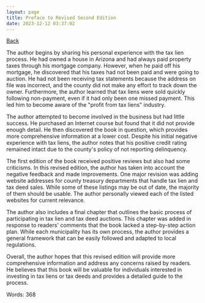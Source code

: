 ```yaml
---
layout: page
title: Preface to Revised Second Edition
date: 2023-12-12 03:37:02
---
```


[Back](./)


The author begins by sharing his personal experience with the tax lien process. He had owned a house in Arizona and had always paid property taxes through his mortgage company. However, when he paid off his mortgage, he discovered that his taxes had not been paid and were going to auction. He had not been receiving tax statements because the address on file was incorrect, and the county did not make any effort to track down the owner. Furthermore, the author learned that tax liens were sold quickly following non-payment, even if it had only been one missed payment. This led him to become aware of the "profit from tax liens" industry.

The author attempted to become involved in the business but had little success. He purchased an Internet course but found that it did not provide enough detail. He then discovered the book in question, which provides more comprehensive information at a lower cost. Despite his initial negative experience with tax liens, the author notes that his positive credit rating remained intact due to the county's policy of not reporting delinquency.

The first edition of the book received positive reviews but also had some criticisms. In this revised edition, the author has taken into account the negative feedback and made improvements. One major revision was adding website addresses for county treasury departments that handle tax lien and tax deed sales. While some of these listings may be out of date, the majority of them should be usable. The author personally viewed each of the listed websites for current relevance.

The author also includes a final chapter that outlines the basic process of participating in tax lien and tax deed auctions. This chapter was added in response to readers' comments that the book lacked a step-by-step action plan. While each municipality has its own process, the author provides a general framework that can be easily followed and adapted to local regulations.

Overall, the author hopes that this revised edition will provide more comprehensive information and address any concerns raised by readers. He believes that this book will be valuable for individuals interested in investing in tax liens or tax deeds and provides a detailed guide to the process.

Words: 368